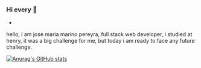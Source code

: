 ### Hi every 👋 ###
-
hello, i am jose maria marino pereyra, full stack web developer, i studied at henry, it was a big challenge for me, but today i am ready to face any future challenge.


[![Anurag's GitHub stats](https://github-readme-stats.vercel.app/api?username=xJomaMPx)](https://github.com/anuraghazra/github-readme-stats)
